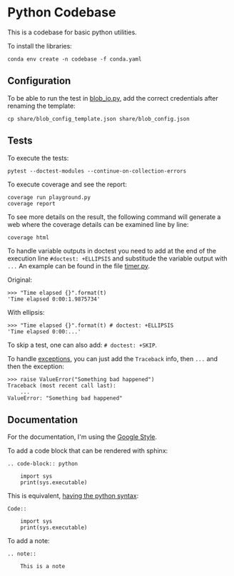 # Python Codebase

This is a codebase for basic python utilities.

To install the libraries:

    conda env create -n codebase -f conda.yaml

## Configuration

To be able to run the test in [blob_io.py](python/io_base/blob_io.py), add the correct credentials after renaming the template:

    cp share/blob_config_template.json share/blob_config.json

## Tests

To execute the tests:

    pytest --doctest-modules --continue-on-collection-errors

To execute coverage and see the report:

    coverage run playground.py
    coverage report
    
To see more details on the result, the following command will generate a web where the coverage details can be examined line by line:

    coverage html
    

To handle variable outputs in doctest you need to add at the end of the execution line `#doctest: +ELLIPSIS` and substitude the variable output with `...`
An example can be found in the file [timer.py](python/log_base/timer.py).

Original:

    >>> "Time elapsed {}".format(t)
    'Time elapsed 0:00:1.9875734'

With ellipsis:

    >>> "Time elapsed {}".format(t) # doctest: +ELLIPSIS
    'Time elapsed 0:00:...'

To skip a test, one can also add: `# doctest: +SKIP`.

To handle [exceptions](https://docs.python.org/2.4/lib/doctest-exceptions.html), you can just add the `Traceback` info, then `...` and then the exception:

    >>> raise ValueError("Something bad happened")
    Traceback (most recent call last):
        ...
    ValueError: "Something bad happened"

## Documentation

For the documentation, I'm using the [Google Style](http://sphinxcontrib-napoleon.readthedocs.io/en/latest/example_google.html).


To add a code block that can be rendered with sphinx: 

```
.. code-block:: python

    import sys
    print(sys.executable) 
```

This is equivalent, [having the python syntax](https://pythonhosted.org/an_example_pypi_project/sphinx.html#code):
```
Code::

    import sys
    print(sys.executable)

```


To add a note:

```
.. note::

    This is a note
```